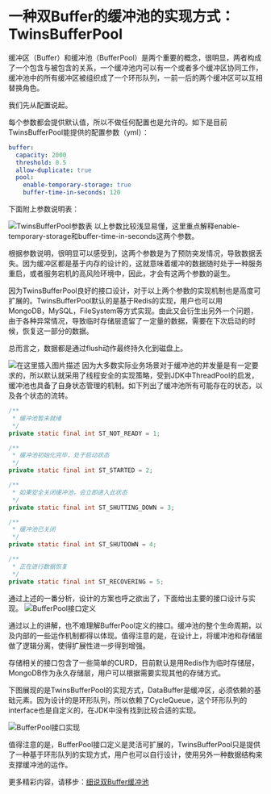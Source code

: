# 一种双Buffer的缓冲池的实现方式：TwinsBufferPool

缓冲区（Buffer）和缓冲池（BufferPool）是两个重要的概念，很明显，两者构成了一个包含与被包含的关系，一个缓冲池内可以有一个或者多个缓冲区协同工作，缓冲池中的所有缓冲区被组织成了一个环形队列，一前一后的两个缓冲区可以互相替换角色。

我们先从配置说起。

每个参数都会提供默认值，所以不做任何配置也是允许的。如下是目前TwinsBufferPool能提供的配置参数（yml）：
```yaml
buffer:
  capacity: 2000
  threshold: 0.5
  allow-duplicate: true
  pool:
    enable-temporary-storage: true
    buffer-time-in-seconds: 120
```
下面附上参数说明表：

![TwinsBufferPool参数表](https://img-blog.csdnimg.cn/20190328104559501.jpg)
以上参数比较浅显易懂，这里重点解释enable-temporary-storage和buffer-time-in-seconds这两个参数。

根据参数说明，很明显可以感受到，这两个参数是为了预防突发情况，导致数据丢失。因为缓冲区都是基于内存的设计的，这就意味着缓冲的数据随时处于一种服务重启，或者服务宕机的高风险环境中，因此，才会有这两个参数的诞生。

因为TwinsBufferPool良好的接口设计，对于以上两个参数的实现机制也是高度可扩展的。TwinsBufferPool默认的是基于Redis的实现，用户也可以用MongoDB，MySQL，FileSystem等方式实现。由此又会衍生出另外一个问题，由于各种异常情况，导致临时存储层遗留了一定量的数据，需要在下次启动的时候，恢复这一部分的数据。

总而言之，数据都是通过flush动作最终持久化到磁盘上。

![在这里插入图片描述](https://img-blog.csdnimg.cn/20190328103002725.png?x-oss-process=image/watermark,type_ZmFuZ3poZW5naGVpdGk,shadow_10,text_d3hfcHViOiBqaXNodWh1aV8yMDE1,size_15,color_FFFFFF,t_70)
因为大多数实际业务场景对于缓冲池的并发量是有一定要求的，所以默认就采用了线程安全的实现策略，受到JDK中ThreadPool的启发，缓冲池也具备了自身状态管理的机制。如下列出了缓冲池所有可能存在的状态，以及各个状态的流转。

```java
/**
 * 缓冲池暂未就绪
 */
private static final int ST_NOT_READY = 1;

/**
 * 缓冲池初始化完毕，处于启动状态
 */
private static final int ST_STARTED = 2;

/**
 * 如果安全关闭缓冲池，会立即进入此状态
 */
private static final int ST_SHUTTING_DOWN = 3;

/**
 * 缓冲池已关闭
 */
private static final int ST_SHUTDOWN = 4;

/**
 * 正在进行数据恢复
 */
private static final int ST_RECOVERING = 5;
```

通过上述的一番分析，设计的方案也呼之欲出了，下面给出主要的接口设计与实现。
![BufferPool接口定义](https://img-blog.csdnimg.cn/20190328103123456.jpg?x-oss-process=image/watermark,type_ZmFuZ3poZW5naGVpdGk,shadow_10,text_d3hfcHViOiBqaXNodWh1aV8yMDE1,size_30,color_CDCDCD,t_70)

通过以上的讲解，也不难理解BufferPool定义的接口。缓冲池的整个生命周期，以及内部的一些运作机制都得以体现。值得注意的是，在设计上，将缓冲池和存储层做了逻辑分离，使得扩展性进一步得到增强。

存储相关的接口包含了一些简单的CURD，目前默认是用Redis作为临时存储层，MongoDB作为永久存储层，用户可以根据需要实现其他的存储方式。

下图展现的是TwinsBufferPool的实现方式，DataBuffer是缓冲区，必须依赖的基础元素。因为设计的是环形队列，所以依赖了CycleQueue，这个环形队列的interface也是自定义的，在JDK中没有找到比较合适的实现。

![BufferPool接口实现](https://img-blog.csdnimg.cn/2019032810314446.jpg?x-oss-process=image/watermark,type_ZmFuZ3poZW5naGVpdGk,shadow_10,text_d3hfcHViOiBqaXNodWh1aV8yMDE1,size_30,color_CDCDCD,t_70)

值得注意的是，BufferPool接口定义是灵活可扩展的，TwinsBufferPool只是提供了一种基于环形队列的实现方式，用户也可以自行设计，使用另外一种数据结构来支撑缓冲池的运作。

更多精彩内容，请移步：[细说双Buffer缓冲池](https://zhuanlan.zhihu.com/p/60226758)